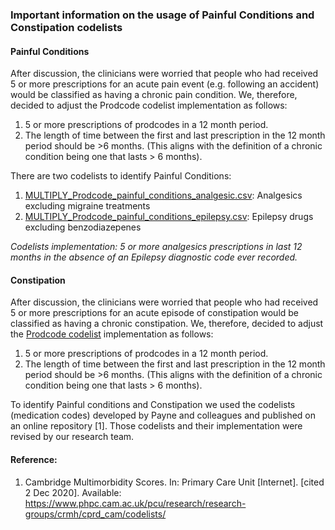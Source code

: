 ### Important information on the usage of Painful Conditions and Constipation codelists

#### Painful Conditions
After discussion, the clinicians were worried that people who had received 5 or more prescriptions for an acute pain event (e.g. following an accident) would be classified as having a chronic pain condition. We, therefore, decided to adjust the Prodcode codelist implementation as follows:
1.	5 or more prescriptions of prodcodes in a 12 month period.
2.	The length of time between the first and last prescription in the 12 month period should be >6 months. (This aligns with the definition of a chronic condition being one that lasts > 6 months).

There are two codelists to identify Painful Conditions:
1. [MULTIPLY_Prodcode_painful_conditions_analgesic.csv](https://github.com/f-eto/MULTIPLY-Initiative/blob/main/MULTIPLY_Prodcode_CPRD_GOLD/long-term-conditions/MULTIPLY_Prodcode_painful_conditions_analgesic.csv): Analgesics excluding migraine treatments
2. [MULTIPLY_Prodcode_painful_conditions_epilepsy.csv](https://github.com/f-eto/MULTIPLY-Initiative/blob/main/MULTIPLY_Prodcode_CPRD_GOLD/long-term-conditions/MULTIPLY_Prodcode_painful_conditions_epilepsy.csv): Epilepsy drugs excluding benzodiazepenes 

*Codelists implementation: 5 or more analgesics prescriptions in last 12 months in the absence of an Epilepsy diagnostic code ever recorded.*

#### Constipation
After discussion, the clinicians were worried that people who had received 5 or more prescriptions for an acute episode of constipation would be classified as having a chronic constipation. We, therefore, decided to adjust the [Prodcode codelist](https://github.com/f-eto/MULTIPLY-Initiative/blob/main/MULTIPLY_Prodcode_CPRD_GOLD/long-term-conditions/MULTIPLY_Prodcode_constipation.csv) implementation as follows:
1.	5 or more prescriptions of prodcodes in a 12 month period.
2.	The length of time between the first and last prescription in the 12 month period should be >6 months. (This aligns with the definition of a chronic condition being one that lasts > 6 months).

To identify Painful conditions and Constipation we used the codelists (medication codes) developed by Payne and colleagues and published on an online repository [1]. Those codelists and their implementation were revised by our research team.

#### Reference:
1. Cambridge Multimorbidity Scores. In: Primary Care Unit [Internet]. [cited 2 Dec 2020]. Available: https://www.phpc.cam.ac.uk/pcu/research/research-groups/crmh/cprd_cam/codelists/
